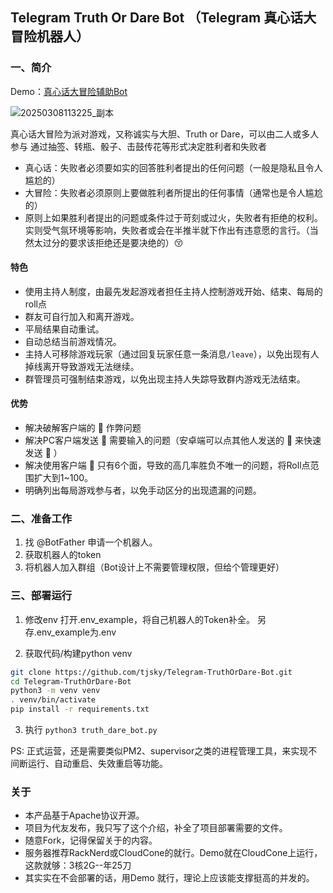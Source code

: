 ##  Telegram Truth Or Dare Bot （Telegram 真心话大冒险机器人）

### 一、简介

Demo：[真心话大冒险辅助Bot](https://t.me/zh_sexting_TOD_bot)

![20250308113225_副本](https://github.com/user-attachments/assets/ba7d462b-ce2e-46d0-9dd1-74651a2e19a6)



真心话大冒险为派对游戏，又称诚实与大胆、Truth or Dare，可以由二人或多人参与
通过抽签、转瓶、骰子、击鼓传花等形式决定胜利者和失败者
- 真心话：失败者必须要如实的回答胜利者提出的任何问题（一般是隐私且令人尴尬的）
- 大冒险：失败者必须原则上要做胜利者所提出的任何事情（通常也是令人尴尬的）
- 原则上如果胜利者提出的问题或条件过于苛刻或过火，失败者有拒绝的权利。实则受气氛环境等影响，失败者或会在半推半就下作出有违意愿的言行。（当然太过分的要求该拒绝还是要决绝的）😚

#### 特色
- 使用主持人制度，由最先发起游戏者担任主持人控制游戏开始、结束、每局的roll点
- 群友可自行加入和离开游戏。
- 平局结果自动重试。
- 自动总结当前游戏情况。
- 主持人可移除游戏玩家（通过回复玩家任意一条消息`/leave`），以免出现有人掉线离开导致游戏无法继续。
- 群管理员可强制结束游戏，以免出现主持人失踪导致群内游戏无法结束。

#### 优势
- 解决破解客户端的 🎲 作弊问题
- 解决PC客户端发送 🎲 需要输入的问题（安卓端可以点其他人发送的 🎲 来快速发送 🎲 ）
- 解决使用客户端 🎲 只有6个面，导致的高几率胜负不唯一的问题，将Roll点范围扩大到1~100。
- 明确列出每局游戏参与者，以免手动区分的出现遗漏的问题。

### 二、准备工作

1. 找 @BotFather 申请一个机器人。
2. 获取机器人的token
3. 将机器人加入群组（Bot设计上不需要管理权限，但给个管理更好）

### 三、部署运行
1. 修改env
打开.env_example，将自己机器人的Token补全。 另存.env_example为.env

2. 获取代码/构建python venv
   
```bash
git clone https://github.com/tjsky/Telegram-TruthOrDare-Bot.git
cd Telegram-TruthOrDare-Bot
python3 -m venv venv
. venv/bin/activate
pip install -r requirements.txt
```

3. 执行
`python3 truth_dare_bot.py`

PS: 正式运营，还是需要类似PM2、supervisor之类的进程管理工具，来实现不间断运行、自动重启、失效重启等功能。

### 关于
- 本产品基于Apache协议开源。
- 项目为代友发布，我只写了这个介绍，补全了项目部署需要的文件。
- 随意Fork，记得保留关于的内容。
- 服务器推荐RackNerd或CloudCone的就行。Demo就在CloudCone上运行，这款就够：3核2G--年25刀
- 其实实在不会部署的话，用Demo 就行，理论上应该能支撑挺高的并发的。
